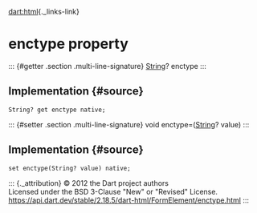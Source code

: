 [dart:html](../../dart-html/dart-html-library){._links-link}

enctype property
================

::: {#getter .section .multi-line-signature}
[String](../../dart-core/string-class)? enctype
:::

Implementation {#source}
--------------

``` {.language-dart data-language="dart"}
String? get enctype native;
```

::: {#setter .section .multi-line-signature}
void enctype=([String](../../dart-core/string-class)? value)
:::

Implementation {#source}
--------------

``` {.language-dart data-language="dart"}
set enctype(String? value) native;
```

::: {._attribution}
© 2012 the Dart project authors\
Licensed under the BSD 3-Clause \"New\" or \"Revised\" License.\
<https://api.dart.dev/stable/2.18.5/dart-html/FormElement/enctype.html>
:::
